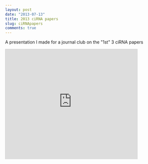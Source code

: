 ```yaml
---
layout: post
date: "2013-07-13"
title: 2013 ciRNA papers
slug: ciRNApapers
comments: true
---
```

A presentation I made for a journal club on the "1st" 3 ciRNA papers

<iframe src="http://www.slideshare.net/slideshow/embed_code/26604922?rel=0" width="427" height="356" frameborder="0" marginwidth="0" marginheight="0" scrolling="no" style="border:1px solid #CCC; border-width:1px 1px 0; margin-bottom:5px; max-width: 100%;" allowfullscreen> </iframe>
